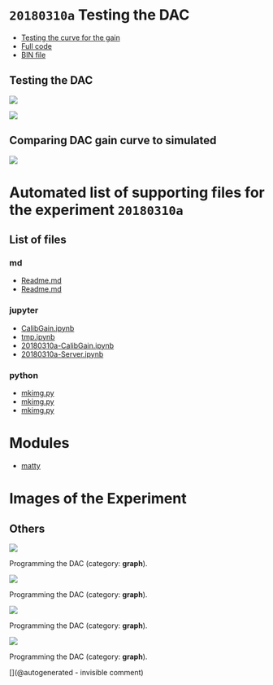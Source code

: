 # `20180310a` Testing the DAC

* [Testing the curve for the gain](/matty/20180310a/20180310a-CalibGain.ipynb)
* [Full code](/matty/20180310a/20180310a-Server.ipynb)
* [BIN file](/matty/prog_flash/hMATTYproto_all_20180310.bin)

## Testing the DAC

![](/matty/20180310a/DAC/IMAG001.png)

![](/matty/20180310a/DAC/IMAG002.png)

## Comparing DAC gain curve to simulated 

![](/matty/20180310a/curve.jpg)


# Automated list of supporting files for the __experiment `20180310a`__

## List of files

### md

* [Readme.md](/matty/prog_flash/Readme.md)
* [Readme.md](/matty/20180310a/Readme.md)


### jupyter

* [CalibGain.ipynb](/matty/20180310a/CalibGain.ipynb)
* [tmp.ipynb](/tmp.ipynb)
* [20180310a-CalibGain.ipynb](/matty/20180310a/20180310a-CalibGain.ipynb)
* [20180310a-Server.ipynb](/matty/20180310a/20180310a-Server.ipynb)


### python

* [mkimg.py](/matty/20180310a/mkimg.py)
* [mkimg.py](/matty/20180403b/mkimg.py)
* [mkimg.py](/matty/20180403a/mkimg.py)





# Modules

* [matty](/matty/)




# Images of the Experiment

## Others

![](/matty/20180310a/curve.jpg)

Programming the DAC (category: __graph__).

![](/matty/20180310a/gain.jpg)

Programming the DAC (category: __graph__).

![](/matty/20180310a/DAC/IMAG001.png)

Programming the DAC (category: __graph__).

![](/matty/20180310a/DAC/IMAG002.png)

Programming the DAC (category: __graph__).










[](@autogenerated - invisible comment)